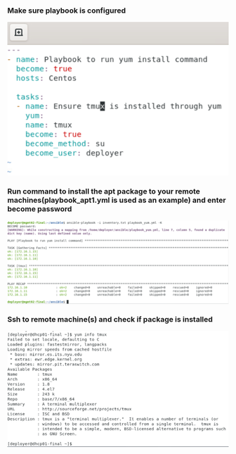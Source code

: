 ### Make sure playbook is configured

![](https://github.com/CameronAuler/Group2-Final-Project/blob/27b64b721eac854b4798e74562917c2d0c154e84/system-configuration/mgmt2/yum.png)

### Run command to install the apt package to your remote machines(playbook_apt1.yml is used as an example) and enter become password

![](https://github.com/CameronAuler/Group2-Final-Project/blob/27b64b721eac854b4798e74562917c2d0c154e84/system-configuration/mgmt2/yum2.png)

### Ssh to remote machine(s) and check if package is installed

![](https://github.com/CameronAuler/Group2-Final-Project/blob/27b64b721eac854b4798e74562917c2d0c154e84/system-configuration/mgmt2/yum3.png)